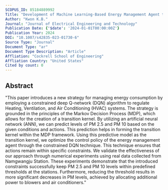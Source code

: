 ```yaml
---
SCOPUS_ID: 85184889992
Title: "Development of Machine Learning-Based Energy Management Agent to Control Fine Dust Concentration in Railway Stations"
Author: "Kwon K.B."
Journal: "Journal of Electrical Engineering and Technology"
Publication Date: {'$date': '2024-01-01T00:00:00Z'}
Publication Year: 2024
DOI: "10.1007/s42835-023-01730-6"
Source Type: "Journal"
Document Type: "ar"
Document Type Description: "Article"
Affliation: "Cockrell School of Engineering"
Affliation Country: "United States"
Cited by count: 0
---
```


## Abstract
"This paper introduces a new strategy for managing energy consumption by employing a constrained deep Q-network (DQN) algorithm to regulate Heating, Ventilation, and Air Conditioning (HVAC) systems. The strategy is grounded in the principles of the Markov Decision Process (MDP), which allows for the creation of a transition kernel. By utilizing an artificial neural network (ANN), we can predict levels of PM 2.5 and PM 10 based on the given conditions and actions. This prediction helps in forming the transition kernel within the MDP framework. Using this predictive model as the transition kernel, we optimize the control policy of the energy management agent through the constrained DQN technique. This technique ensures that actions remain within specific constraints. We validate the effectiveness of our approach through numerical experiments using real data collected from Namgwangju Station. These experiments demonstrate that the introduced constraints successfully keep PM 2.5 and PM 10 levels within predefined thresholds at the stations. Furthermore, reducing the threshold results in more significant decreases in PM levels, achieved by allocating additional power to blowers and air conditioners."
